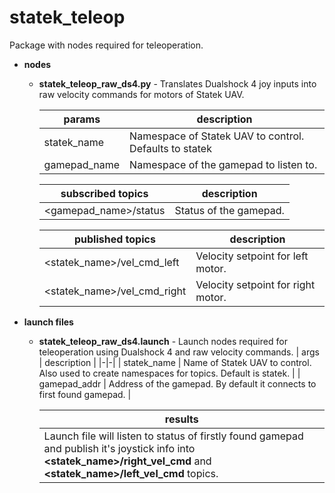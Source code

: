 # statek_teleop
Package with nodes required for teleoperation.
* **nodes**
  * **statek_teleop_raw_ds4.py** - Translates Dualshock 4 joy inputs into raw velocity commands for motors of Statek UAV.
  
    | params | description |
    |-|-|
    | statek_name | Namespace of Statek UAV to control. Defaults to statek |
    | gamepad_name | Namespace of the gamepad to listen to. |

    | subscribed topics | description |
    |-|-|
    | <gamepad_name>/status | Status of the gamepad. |

    | published topics | description |
    |-|-|
    | <statek_name>/vel_cmd_left | Velocity setpoint for left motor. |
    | <statek_name>/vel_cmd_right | Velocity setpoint for right motor. |

* **launch files**
  * **statek_teleop_raw_ds4.launch** - Launch nodes required for teleoperation using Dualshock 4 and raw velocity commands. 
    | args | description |
    |-|-|
    | statek_name | Name of Statek UAV to control. Also used to create namespaces for topics. Default is statek. |
    | gamepad_addr | Address of the gamepad. By default it connects to first found gamepad. |

    | results |
    |-|
    | Launch file will listen to status of firstly found gamepad and publish it's joystick info into **<statek_name>/right_vel_cmd** and **<statek_name>/left_vel_cmd** topics. |
